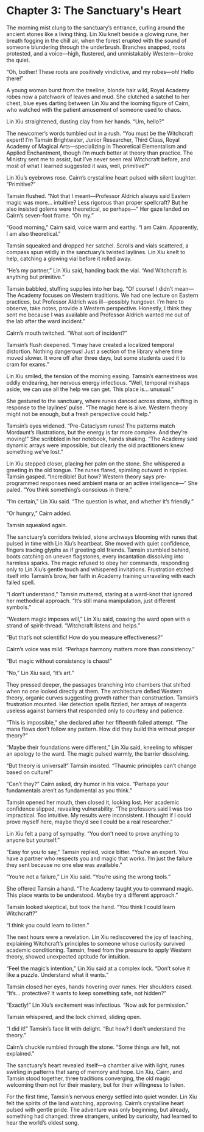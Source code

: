 # Chapter 3: The Sanctuary's Heart

The morning mist clung to the sanctuary’s entrance, curling around the ancient stones like a living thing. Lin Xiu knelt beside a glowing rune, her breath fogging in the chill air, when the forest erupted with the sound of someone blundering through the underbrush. Branches snapped, roots protested, and a voice—high, flustered, and unmistakably Western—broke the quiet.

“Oh, bother! These roots are positively vindictive, and my robes—oh! Hello there!”

A young woman burst from the treeline, blonde hair wild, Royal Academy robes now a patchwork of leaves and mud. She clutched a satchel to her chest, blue eyes darting between Lin Xiu and the looming figure of Cairn, who watched with the patient amusement of someone used to chaos.

Lin Xiu straightened, dusting clay from her hands. “Um, hello?”

The newcomer’s words tumbled out in a rush. “You must be the Witchcraft expert! I’m Tamsin Brightwater, Junior Researcher, Third Class, Royal Academy of Magical Arts—specializing in Theoretical Elementalism and Applied Enchantment, though I’m much better at theory than practice. The Ministry sent me to assist, but I’ve never seen real Witchcraft before, and most of what I learned suggested it was, well, primitive?”

Lin Xiu’s eyebrows rose. Cairn’s crystalline heart pulsed with silent laughter. “Primitive?”

Tamsin flushed. “Not that I meant—Professor Aldrich always said Eastern magic was more… intuitive? Less rigorous than proper spellcraft? But he also insisted golems were theoretical, so perhaps—” Her gaze landed on Cairn’s seven-foot frame. “Oh my.”

“Good morning,” Cairn said, voice warm and earthy. “I am Cairn. Apparently, I am also theoretical.”

Tamsin squeaked and dropped her satchel. Scrolls and vials scattered, a compass spun wildly in the sanctuary’s twisted laylines. Lin Xiu knelt to help, catching a glowing vial before it rolled away.

“He’s my partner,” Lin Xiu said, handing back the vial. “And Witchcraft is anything but primitive.”

Tamsin babbled, stuffing supplies into her bag. “Of course! I didn’t mean—The Academy focuses on Western traditions. We had one lecture on Eastern practices, but Professor Aldrich was ill—possibly hungover. I’m here to observe, take notes, provide a Western perspective. Honestly, I think they sent me because I was available and Professor Aldrich wanted me out of the lab after the ward incident.”

Cairn’s mouth twitched. “What sort of incident?”

Tamsin’s flush deepened. “I may have created a localized temporal distortion. Nothing dangerous! Just a section of the library where time moved slower. It wore off after three days, but some students used it to cram for exams.”

Lin Xiu smiled, the tension of the morning easing. Tamsin’s earnestness was oddly endearing, her nervous energy infectious. “Well, temporal mishaps aside, we can use all the help we can get. This place is… unusual.”

She gestured to the sanctuary, where runes danced across stone, shifting in response to the laylines’ pulse. “The magic here is alive. Western theory might not be enough, but a fresh perspective could help.”

Tamsin’s eyes widened. “Pre-Cataclysm runes! The patterns match Mordaunt’s illustrations, but the energy is far more complex. And they’re moving!” She scribbled in her notebook, hands shaking. “The Academy said dynamic arrays were impossible, but clearly the old practitioners knew something we’ve lost.”

Lin Xiu stepped closer, placing her palm on the stone. She whispered a greeting in the old tongue. The runes flared, spiraling outward in ripples. Tamsin gasped. “Incredible! But how? Western theory says pre-programmed responses need ambient mana or an active intelligence—” She paled. “You think something’s conscious in there.”

“I’m certain,” Lin Xiu said. “The question is what, and whether it’s friendly.”

“Or hungry,” Cairn added.

Tamsin squeaked again.

The sanctuary’s corridors twisted, stone archways blooming with runes that pulsed in time with Lin Xiu’s heartbeat. She moved with quiet confidence, fingers tracing glyphs as if greeting old friends. Tamsin stumbled behind, boots catching on uneven flagstones, every incantation dissolving into harmless sparks. The magic refused to obey her commands, responding only to Lin Xiu’s gentle touch and whispered invitations. Frustration etched itself into Tamsin’s brow, her faith in Academy training unraveling with each failed spell.

“I don’t understand,” Tamsin muttered, staring at a ward-knot that ignored her methodical approach. “It’s still mana manipulation, just different symbols.”

“Western magic imposes will,” Lin Xiu said, coaxing the ward open with a strand of spirit-thread. “Witchcraft listens and helps.”

“But that’s not scientific! How do you measure effectiveness?”

Cairn’s voice was mild. “Perhaps harmony matters more than consistency.”

“But magic without consistency is chaos!”

“No,” Lin Xiu said, “it’s art.”

They pressed deeper, the passages branching into chambers that shifted when no one looked directly at them. The architecture defied Western theory, organic curves suggesting growth rather than construction. Tamsin’s frustration mounted. Her detection spells fizzled, her arrays of reagents useless against barriers that responded only to courtesy and patience.

“This is impossible,” she declared after her fifteenth failed attempt. “The mana flows don’t follow any pattern. How did they build this without proper theory?”

“Maybe their foundations were different,” Lin Xiu said, kneeling to whisper an apology to the ward. The magic pulsed warmly, the barrier dissolving.

“But theory is universal!” Tamsin insisted. “Thaumic principles can’t change based on culture!”

“Can’t they?” Cairn asked, dry humor in his voice. “Perhaps your fundamentals aren’t as fundamental as you think.”

Tamsin opened her mouth, then closed it, looking lost. Her academic confidence slipped, revealing vulnerability. “The professors said I was too impractical. Too intuitive. My results were inconsistent. I thought if I could prove myself here, maybe they’d see I could be a real researcher.”

Lin Xiu felt a pang of sympathy. “You don’t need to prove anything to anyone but yourself.”

“Easy for you to say,” Tamsin replied, voice bitter. “You’re an expert. You have a partner who respects you and magic that works. I’m just the failure they sent because no one else was available.”

“You’re not a failure,” Lin Xiu said. “You’re using the wrong tools.”

She offered Tamsin a hand. “The Academy taught you to command magic. This place wants to be understood. Maybe try a different approach.”

Tamsin looked skeptical, but took the hand. “You think I could learn Witchcraft?”

“I think you could learn to listen.”

The next hours were a revelation. Lin Xiu rediscovered the joy of teaching, explaining Witchcraft’s principles to someone whose curiosity survived academic conditioning. Tamsin, freed from the pressure to apply Western theory, showed unexpected aptitude for intuition.

“Feel the magic’s intention,” Lin Xiu said at a complex lock. “Don’t solve it like a puzzle. Understand what it wants.”

Tamsin closed her eyes, hands hovering over runes. Her shoulders eased. “It’s… protective? It wants to keep something safe, not hidden?”

“Exactly!” Lin Xiu’s excitement was infectious. “Now ask for permission.”

Tamsin whispered, and the lock chimed, sliding open.

“I did it!” Tamsin’s face lit with delight. “But how? I don’t understand the theory.”

Cairn’s chuckle rumbled through the stone. “Some things are felt, not explained.”

The sanctuary’s heart revealed itself—a chamber alive with light, runes swirling in patterns that sang of memory and hope. Lin Xiu, Cairn, and Tamsin stood together, three traditions converging, the old magic welcoming them not for their mastery, but for their willingness to listen.

For the first time, Tamsin’s nervous energy settled into quiet wonder. Lin Xiu felt the spirits of the land watching, approving. Cairn’s crystalline heart pulsed with gentle pride. The adventure was only beginning, but already, something had changed: three strangers, united by curiosity, had learned to hear the world’s oldest song.